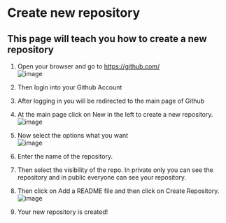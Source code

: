 # Create new repository
## This page will teach you how to create a new repository

1. Open your browser and go to https://github.com/ <br>
![image](https://user-images.githubusercontent.com/62509578/115951921-f392cf80-a500-11eb-978d-5bc2cba62a1e.png)

2. Then login into your Github Account <br>

3. After logging in you will be redirected to the main page of Github <br>

4. At the main page click on New in the left to create a new repository. <br>
![image](https://user-images.githubusercontent.com/62509578/115960539-96624280-a52f-11eb-8760-ba036d1816cd.png)

5. Now select the options what you want <br>
![image](https://user-images.githubusercontent.com/62509578/115960588-e2ad8280-a52f-11eb-9c44-4d263209c4fe.png)

6. Enter the name of the repository.

7. Then select the visibility of the repo. In private only you can see the repository and in public everyone can see your repository.

8. Then click on Add a README file and then click on Create Repository.
![image](https://user-images.githubusercontent.com/62509578/115960673-6b2c2300-a530-11eb-8dc5-b43e40a3977f.png)

9. Your new repository is created!

